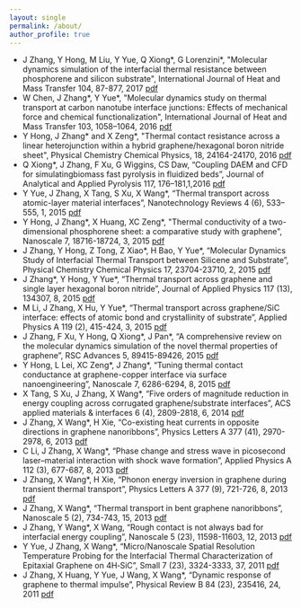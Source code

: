 ```yaml
---
layout: single
permalink: /about/
author_profile: true
---
```


- J Zhang, Y Hong, M Liu, Y Yue, Q Xiong*, G Lorenzini*, "Molecular dynamics simulation of the interfacial thermal resistance between phosphorene and silicon substrate", International Journal of Heat and Mass Transfer 104, 87-877, 2017 [pdf](https://drive.google.com/file/d/0B3Yj4QkZpI-deGVXQ0pybURsRjA/view?usp=sharing)
- W Chen, J Zhang*, Y Yue*, "Molecular dynamics study on thermal transport at carbon nanotube interface junctions: Effects of mechanical force and chemical functionalization", International Journal of Heat and Mass Transfer 103, 1058–1064, 2016 [pdf](https://drive.google.com/file/d/0B3Yj4QkZpI-ddjB3bEw2MDg2YTQ/view?usp=sharing)
- Y Hong, J Zhang* and X Zeng*, "Thermal contact resistance across a linear heterojunction within a hybrid graphene/hexagonal boron nitride sheet", Physical Chemistry Chemical Physics, 18, 24164-24170, 2016 [pdf](https://drive.google.com/file/d/0B3Yj4QkZpI-dTXRaaWJTTlBsWDQ/view?usp=sharing)
- Q Xiong*, J Zhang, F Xu, G Wiggins, CS Daw, “Coupling DAEM and CFD for simulatingbiomass fast pyrolysis in fluidized beds”, Journal of Analytical and Applied Pyrolysis 117, 176–181,1,2016 [pdf](https://drive.google.com/open?id=0B3Yj4QkZpI-dOHp3TXhoemx4N1k)
- Y Yue, J Zhang, X Tang, S Xu, X Wang*, “Thermal transport across atomic-layer material interfaces”, Nanotechnology Reviews 4 (6), 533–555, 1, 2015 [pdf](https://drive.google.com/open?id=0B3Yj4QkZpI-dWnFydmtwNDF4RUE)
- Y Hong, J Zhang*, X Huang, XC Zeng*, "Thermal conductivity of a two-dimensional phosphorene sheet: a comparative study with graphene", Nanoscale 7, 18716-18724, 3, 2015 [pdf](https://drive.google.com/open?id=0B3Yj4QkZpI-dNHdiQ0JNTlkxMzA)
- J Zhang, Y Hong, Z Tong, Z Xiao*, H Bao, Y Yue*, “Molecular Dynamics Study of Interfacial Thermal Transport between Silicene and Substrate”, Physical Chemistry Chemical Physics 17, 23704-23710, 2, 2015 [pdf](https://drive.google.com/open?id=0B3Yj4QkZpI-dU2RuY0JYdlRNMk0)
- J Zhang*, Y Hong, Y Yue*, “Thermal transport across graphene and single layer hexagonal boron nitride”, Journal of Applied Physics 117 (13), 134307, 8, 2015 [pdf](https://drive.google.com/open?id=0B3Yj4QkZpI-dbGdlM0NmcTE2ZWM)
- M Li, J Zhang, X Hu, Y Yue*, “Thermal transport across graphene/SiC interface: effects of atomic bond and crystallinity of substrate”, Applied Physics A 119 (2), 415-424, 3, 2015 [pdf](https://drive.google.com/open?id=0B3Yj4QkZpI-ddU9ISVdaSk1jdGs)
- J Zhang, F Xu, Y Hong, Q Xiong*, J Pan*, “A comprehensive review on the molecular dynamics simulation of the novel thermal properties of graphene”, RSC Advances 5, 89415-89426, 2015 [pdf](https://drive.google.com/open?id=0B3Yj4QkZpI-dV2JIVlRIQ2dTNkk)
- Y Hong, L Lei, XC Zeng*, J Zhang*, “Tuning thermal contact conductance at graphene-copper interface via surface nanoengineering”, Nanoscale 7, 6286-6294, 8, 2015 [pdf](https://drive.google.com/open?id=0B3Yj4QkZpI-dcHJxLXU2TXlsczg)
- X Tang, S Xu, J Zhang, X Wang*, “Five orders of magnitude reduction in energy coupling across corrugated graphene/substrate interfaces”, ACS applied materials & interfaces 6 (4), 2809-2818, 6, 2014 [pdf](https://drive.google.com/open?id=0B3Yj4QkZpI-db2NRVE9JbWhGZEk)
- J Zhang, X Wang*, H Xie, “Co-existing heat currents in opposite directions in graphene nanoribbons”, Physics Letters A 377 (41), 2970-2978, 6, 2013 [pdf]()
- C Li, J Zhang, X Wang*, “Phase change and stress wave in picosecond laser–material interaction with shock wave formation”, Applied Physics A 112 (3), 677-687, 8, 2013 [pdf]()
- J Zhang, X Wang*, H Xie, “Phonon energy inversion in graphene during transient thermal transport”, Physics Letters A 377 (9), 721-726, 8, 2013 [pdf](https://drive.google.com/open?id=0B3Yj4QkZpI-daHJmaEs1eE5WME0)
- J Zhang, X Wang*, “Thermal transport in bent graphene nanoribbons”, Nanoscale 5 (2), 734-743, 15, 2013 [pdf](https://drive.google.com/open?id=0B3Yj4QkZpI-dbDZ5NWVHa1hLQlU)
- J Zhang, Y Wang*, X Wang, “Rough contact is not always bad for interfacial energy coupling”, Nanoscale 5 (23), 11598-11603, 12, 2013 [pdf](https://drive.google.com/open?id=0B3Yj4QkZpI-dWFl4c3N1US1hS2s)
- Y Yue, J Zhang, X Wang*, “Micro/Nanoscale Spatial Resolution Temperature Probing for the Interfacial Thermal Characterization of Epitaxial Graphene on 4H‐SiC”, Small 7 (23), 3324-3333, 37, 2011 [pdf](https://drive.google.com/open?id=0B3Yj4QkZpI-dUjE4dW54Q09rd0k)
- J Zhang, X Huang, Y Yue, J Wang, X Wang*, “Dynamic response of graphene to thermal impulse”, Physical Review B 84 (23), 235416, 24, 2011 [pdf](https://drive.google.com/open?id=0B3Yj4QkZpI-dY1N1ekprMndvbnc)
